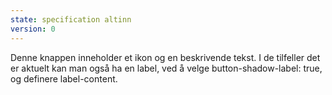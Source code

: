 ```yaml
---
state: specification altinn
version: 0
---
```


Denne knappen inneholder et ikon og en beskrivende tekst. I de tilfeller det er aktuelt kan man også ha en label, ved å velge button-shadow-label: true, og definere label-content.
